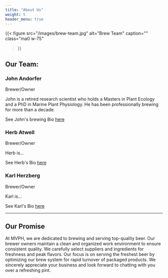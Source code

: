 ```yaml
---
title: "About Us"
weight: 5
header_menu: true
---
```



{{< figure
  src="/images/brew-team.jpg"
  alt="Brew Team"
  caption=""
  class="ma0 w-75"
>}}

## Our Team:

### John Andorfer

Brewer/Owner

John is a retired research scientist who holds a Masters in Plant Ecology and a PhD in Marine Plant Physiology. He has
been professionally brewing for more than a decade.

See John's brewing Bio [here](ja_bio)

### Herb Atwell

Brewer/Owner

Herb is...

See Herb's Bio [here](herb_bio)
### Karl Herzberg

Brewer/Owner

Karl is...

See Karl's Bio [here](karl_bio)

----

## Our Promise

At MVPH, we are dedicated to brewing and serving top-quality beer. Our brewer owners maintain a clean and organized 
work environment to ensure consistent quality. We carefully select suppliers and ingredients for freshness and peak 
flavors. Our focus is on serving the freshest beer by optimizing our brew system for rapid turnover of packaged 
products. We sincerely appreciate your business and look forward to chatting with you over a refreshing pint.
